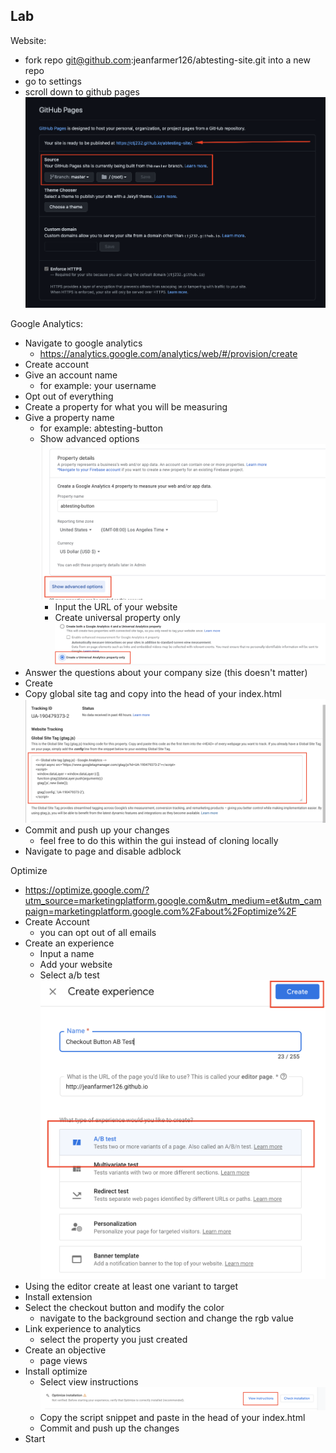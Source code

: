 ## Lab

Website:

- fork repo git@github.com:jeanfarmer126/abtesting-site.git into a new repo
- go to settings
- scroll down to github pages
  ![github-pages](./images/github-pages.png)

Google Analytics:

- Navigate to google analytics
  - https://analytics.google.com/analytics/web/#/provision/create
- Create account
- Give an account name
  - for example: your username
- Opt out of everything
- Create a property for what you will be measuring
- Give a property name
  - for example: abtesting-button
  - Show advanced options
    ![advanced-options](./images/advanced-options.png)
    - Input the URL of your website
    - Create universal property only
      ![universal-property](./images/universal-property.png)
- Answer the questions about your company size (this doesn't matter)
- Create
- Copy global site tag and copy into the head of your index.html
  ![tracking-code](./images/tracking-code.png)
- Commit and push up your changes
  - feel free to do this within the gui instead of cloning locally
- Navigate to page and disable adblock

Optimize

- https://optimize.google.com/?utm_source=marketingplatform.google.com&utm_medium=et&utm_campaign=marketingplatform.google.com%2Fabout%2Foptimize%2F
- Create Account
  - you can opt out of all emails
- Create an experience
  - Input a name
  - Add your website
  - Select a/b test
    ![optimize-experience](./images/optimize-experience.png)
- Using the editor create at least one variant to target
- Install extension
- Select the checkout button and modify the color
  - navigate to the background section and change the rgb value
- Link experience to analytics
  - select the property you just created
- Create an objective
  - page views
- Install optimize
  - Select view instructions
    ![optimize-instructions](./images/optimize-installation.png)
  - Copy the script snippet and paste in the head of your index.html
  - Commit and push up the changes
- Start
